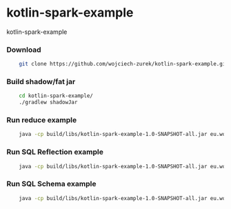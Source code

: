 # kotlin-spark-example
kotlin-spark-example

### Download

```bash
    git clone https://github.com/wojciech-zurek/kotlin-spark-example.git
```

### Build shadow/fat jar

```bash
    cd kotlin-spark-example/
    ./gradlew shadowJar
```

### Run reduce example

```bash
    java -cp build/libs/kotlin-spark-example-1.0-SNAPSHOT-all.jar eu.wojciechzurek.spark.ReduceExampleKt
```

### Run SQL Reflection example

```bash
    java -cp build/libs/kotlin-spark-example-1.0-SNAPSHOT-all.jar eu.wojciechzurek.spark.SQLReflectionExampleKt
```

### Run SQL Schema example

```bash
    java -cp build/libs/kotlin-spark-example-1.0-SNAPSHOT-all.jar eu.wojciechzurek.spark.SQLSchemaExampleKt
```